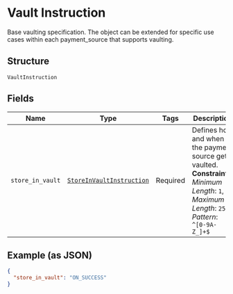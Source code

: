 
# Vault Instruction

Base vaulting specification. The object can be extended for specific use cases within each payment_source that supports vaulting.

## Structure

`VaultInstruction`

## Fields

| Name | Type | Tags | Description |
|  --- | --- | --- | --- |
| `store_in_vault` | [`StoreInVaultInstruction`](../../doc/models/store-in-vault-instruction.md) | Required | Defines how and when the payment source gets vaulted.<br>**Constraints**: *Minimum Length*: `1`, *Maximum Length*: `255`, *Pattern*: `^[0-9A-Z_]+$` |

## Example (as JSON)

```json
{
  "store_in_vault": "ON_SUCCESS"
}
```

